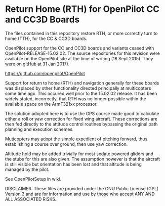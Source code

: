 Return Home (RTH) for OpenPilot CC and CC3D Boards 
==================================================

The files contained in this repository restore RTH, or more correctly turn to home (TTH), for the CC & CC3D boards.

OpenPilot support for the CC and CC3D boards and variants ceased with OpenPilot-RELEASE-15.02.02. The source repositories for this revision were available on the OpenPilot site at the time of writing (18 Sept 2015). They were on gitHub at 31 Jan 2017).

https://github.com/openpilot/OpenPilot

Support for return to home (RTH) and navigation generally for these boards was displaced by other functionality directed principally at multicopters some time ago. This occured well prior to the 15.02.02 release. It has been widely stated, incorrectly, that RTH was no longer possible within the available space on the ArmF321xx processor.

The solution adopted here is to use the GPS course made good to calculate either a roll or yaw correction for fixed wing aircraft. These corrections are then fed directly to the attitude control routines bypassing the original path planning and execution schemes. 

Muticopters may adopt the simple expedient of pitching forward, thus establishing a course over ground, then use yaw correction. 

Altitude hold may be added trivially for most sedate powered gliders and the stubs for this are also given. The assumption however is that the aircraft is still visible but orientation has been lost and that altitude is being managed by the pilot.

See OpenPilotSetup in wiki.

DISCLAIMER: These files are provided under the GNU Public License (GPL) Version 3 and are for information and use by those who accept ANY AND ALL ASSOCIATED RISKS.



